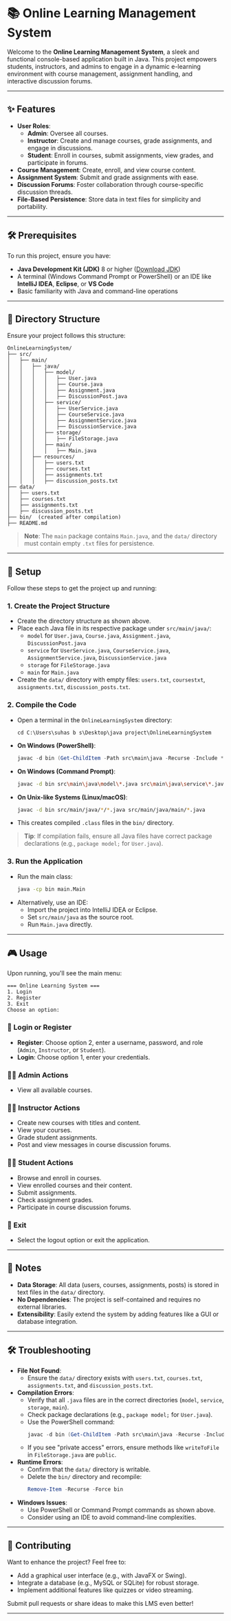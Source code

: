 # 📚 Online Learning Management System

Welcome to the **Online Learning Management System**, a sleek and functional console-based application built in Java. This project empowers students, instructors, and admins to engage in a dynamic e-learning environment with course management, assignment handling, and interactive discussion forums.

---

## ✨ Features

- **User Roles**:
  - **Admin**: Oversee all courses.
  - **Instructor**: Create and manage courses, grade assignments, and engage in discussions.
  - **Student**: Enroll in courses, submit assignments, view grades, and participate in forums.
- **Course Management**: Create, enroll, and view course content.
- **Assignment System**: Submit and grade assignments with ease.
- **Discussion Forums**: Foster collaboration through course-specific discussion threads.
- **File-Based Persistence**: Store data in text files for simplicity and portability.

---

## 🛠 Prerequisites

To run this project, ensure you have:
- **Java Development Kit (JDK)** 8 or higher ([Download JDK](https://www.oracle.com/java/technologies/javase-downloads.html))
- A terminal (Windows Command Prompt or PowerShell) or an IDE like **IntelliJ IDEA**, **Eclipse**, or **VS Code**
- Basic familiarity with Java and command-line operations

---

## 📂 Directory Structure

Ensure your project follows this structure:

```
OnlineLearningSystem/
├── src/
│   ├── main/
│   │   ├── java/
│   │   │   ├── model/
│   │   │   │   ├── User.java
│   │   │   │   ├── Course.java
│   │   │   │   ├── Assignment.java
│   │   │   │   ├── DiscussionPost.java
│   │   │   ├── service/
│   │   │   │   ├── UserService.java
│   │   │   │   ├── CourseService.java
│   │   │   │   ├── AssignmentService.java
│   │   │   │   ├── DiscussionService.java
│   │   │   ├── storage/
│   │   │   │   ├── FileStorage.java
│   │   │   ├── main/
│   │   │   │   ├── Main.java
│   │   ├── resources/
│   │   │   ├── users.txt
│   │   │   ├── courses.txt
│   │   │   ├── assignments.txt
│   │   │   ├── discussion_posts.txt
├── data/
│   ├── users.txt
│   ├── courses.txt
│   ├── assignments.txt
│   ├── discussion_posts.txt
├── bin/  (created after compilation)
├── README.md
```

> **Note**: The `main` package contains `Main.java`, and the `data/` directory must contain empty `.txt` files for persistence.

---

## 🚀 Setup

Follow these steps to get the project up and running:

### 1. Create the Project Structure
- Create the directory structure as shown above.
- Place each Java file in its respective package under `src/main/java/`:
  - `model` for `User.java`, `Course.java`, `Assignment.java`, `DiscussionPost.java`
  - `service` for `UserService.java`, `CourseService.java`, `AssignmentService.java`, `DiscussionService.java`
  - `storage` for `FileStorage.java`
  - `main` for `Main.java`
- Create the `data/` directory with empty files: `users.txt`, `coursestxt`, `assignments.txt`, `discussion_posts.txt`.

### 2. Compile the Code
- Open a terminal in the `OnlineLearningSystem` directory:
  ```
  cd C:\Users\suhas b s\Desktop\java project\OnlineLearningSystem
  ```
- **On Windows (PowerShell)**:
  ```powershell
  javac -d bin (Get-ChildItem -Path src\main\java -Recurse -Include *.java).FullName
  ```
- **On Windows (Command Prompt)**:
  ```bash
  javac -d bin src\main\java\model\*.java src\main\java\service\*.java src\main\java\storage\*.java src\main\java\main\*.java
  ```
- **On Unix-like Systems (Linux/macOS)**:
  ```bash
  javac -d bin src/main/java/*/*.java src/main/java/main/*.java
  ```
- This creates compiled `.class` files in the `bin/` directory.

> **Tip**: If compilation fails, ensure all Java files have correct package declarations (e.g., `package model;` for `User.java`).

### 3. Run the Application
- Run the main class:
  ```bash
  java -cp bin main.Main
  ```
- Alternatively, use an IDE:
  - Import the project into IntelliJ IDEA or Eclipse.
  - Set `src/main/java` as the source root.
  - Run `Main.java` directly.

---

## 🎮 Usage

Upon running, you'll see the main menu:

```
=== Online Learning System ===
1. Login
2. Register
3. Exit
Choose an option:
```

### 🔐 Login or Register
- **Register**: Choose option 2, enter a username, password, and role (`Admin`, `Instructor`, or `Student`).
- **Login**: Choose option 1, enter your credentials.

### 👩‍💼 Admin Actions
- View all available courses.

### 👨‍🏫 Instructor Actions
- Create new courses with titles and content.
- View your courses.
- Grade student assignments.
- Post and view messages in course discussion forums.

### 👩‍🎓 Student Actions
- Browse and enroll in courses.
- View enrolled courses and their content.
- Submit assignments.
- Check assignment grades.
- Participate in course discussion forums.

### 🚪 Exit
- Select the logout option or exit the application.

---

## 📝 Notes
- **Data Storage**: All data (users, courses, assignments, posts) is stored in text files in the `data/` directory.
- **No Dependencies**: The project is self-contained and requires no external libraries.
- **Extensibility**: Easily extend the system by adding features like a GUI or database integration.

---

## 🛠 Troubleshooting

- **File Not Found**:
  - Ensure the `data/` directory exists with `users.txt`, `courses.txt`, `assignments.txt`, and `discussion_posts.txt`.
- **Compilation Errors**:
  - Verify that all `.java` files are in the correct directories (`model`, `service`, `storage`, `main`).
  - Check package declarations (e.g., `package model;` for `User.java`).
  - Use the PowerShell command:
    ```powershell
    javac -d bin (Get-ChildItem -Path src\main\java -Recurse -Include *.java).FullName
    ```
  - If you see "private access" errors, ensure methods like `writeToFile` in `FileStorage.java` are `public`.
- **Runtime Errors**:
  - Confirm that the `data/` directory is writable.
  - Delete the `bin/` directory and recompile:
    ```powershell
    Remove-Item -Recurse -Force bin
    ```
- **Windows Issues**:
  - Use PowerShell or Command Prompt commands as shown above.
  - Consider using an IDE to avoid command-line complexities.

---

## 🌟 Contributing
Want to enhance the project? Feel free to:
- Add a graphical user interface (e.g., with JavaFX or Swing).
- Integrate a database (e.g., MySQL or SQLite) for robust storage.
- Implement additional features like quizzes or video streaming.

Submit pull requests or share ideas to make this LMS even better!

---
